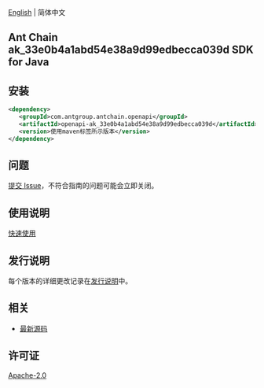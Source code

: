 [English](README.md) | 简体中文

## Ant Chain ak_33e0b4a1abd54e38a9d99edbecca039d SDK for Java

## 安装

```xml
<dependency>
   <groupId>com.antgroup.antchain.openapi</groupId>
   <artifactId>openapi-ak_33e0b4a1abd54e38a9d99edbecca039d</artifactId>
   <version>使用maven标签所示版本</version>
</dependency>
```

## 问题

[提交 Issue](https://github.com/alipay/antchain-openapi-prod-sdk/issues/new)，不符合指南的问题可能会立即关闭。

## 使用说明

[快速使用](https://github.com/alipay/antchain-openapi-prod-sdk)

## 发行说明

每个版本的详细更改记录在[发行说明](./ChangeLog.txt)中。

## 相关

- [最新源码](https://github.com/alipay/antchain-openapi-prod-sdk/)

## 许可证

[Apache-2.0](http://www.apache.org/licenses/LICENSE-2.0)
